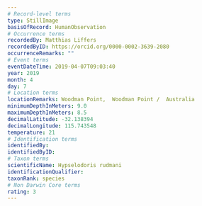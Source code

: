 ```yaml
---
# Record-level terms
type: StillImage
basisOfRecord: HumanObservation
# Occurrence terms
recordedBy: Matthias Liffers
recordedByID: https://orcid.org/0000-0002-3639-2080
occurrenceRemarks: ""
# Event terms
eventDateTime: 2019-04-07T09:03:40
year: 2019
month: 4
day: 7
# Location terms
locationRemarks: Woodman Point,  Woodman Point /  Australia
minimumDepthInMeters: 9.0
maximumDepthInMeters: 8.5
decimalLatitude: -32.138394
decimalLongitude: 115.743548
temperature: 21
# Identification terms
identifiedBy: 
identifiedByID: 
# Taxon terms
scientificName: Hypselodoris rudmani
identificationQualifier: 
taxonRank: species
# Non Darwin Core terms
rating: 3
---
```

